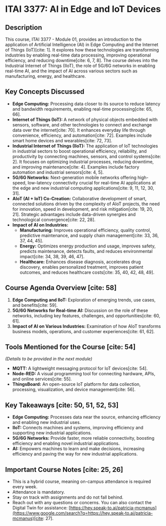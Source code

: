 # ITAI 3377: AI in Edge and IoT Devices

## Description

This course, ITAI 3377 - Module 01, provides an introduction to the application of Artificial Intelligence (AI) in Edge Computing and the Internet of Things (IoT)[cite: 1]. It explores how these technologies are transforming industries by enabling real-time data processing, improving operational efficiency, and reducing downtime[cite: 6, 7, 8]. The course delves into the Industrial Internet of Things (IIoT), the role of 5G/6G networks in enabling real-time AI, and the impact of AI across various sectors such as manufacturing, energy, and healthcare.

## Key Concepts Discussed

  * **Edge Computing:** Processing data closer to its source to reduce latency and bandwidth requirements, enabling real-time processing[cite: 65, 66].
  * **Internet of Things (IoT):** A network of physical objects embedded with sensors, software, and other technologies to connect and exchange data over the internet[cite: 70]. It enhances everyday life through convenience, efficiency, and automation[cite: 72]. Examples include smart home devices and wearables[cite: 72, 73].
  * **Industrial Internet of Things (IIoT):** The application of IoT technologies in industrial sectors to boost operational efficiency, reliability, and productivity by connecting machines, sensors, and control systems[cite: 2]. It focuses on optimizing industrial processes, reducing downtime, and improving maintenance[cite: 4]. Examples include factory automation and industrial sensors[cite: 4, 5].
  * **5G/6G Networks:** Next-generation mobile networks offering high-speed, low-latency connectivity crucial for real-time AI applications at the edge and new industrial computing applications[cite: 9, 11, 12, 30, 31].
  * **AIoT (AI + IoT) Co-Creation:** Collaborative development of smart, connected solutions driven by the complexity of AIoT projects, the need for innovation, speed in development, and risk mitigation[cite: 19, 20, 21]. Strategic advantages include data-driven synergies and technological convergence[cite: 22, 28].
  * **Impact of AI on Industries:**
      * **Manufacturing:** Improves operational efficiency, quality control, predictive maintenance, and supply chain management[cite: 33, 36, 37, 44, 45].
      * **Energy:** Optimizes energy production and usage, improves safety, predicts maintenance, detects faults, and reduces environmental impact[cite: 34, 38, 39, 46, 47].
      * **Healthcare:** Enhances disease diagnosis, accelerates drug discovery, enables personalized treatment, improves patient outcomes, and reduces healthcare costs[cite: 35, 40, 42, 48, 49].

## Course Agenda Overview [cite: 58]

1.  **Edge Computing and IIoT:** Exploration of emerging trends, use cases, and benefits[cite: 59].
2.  **5G/6G Networks for Real-time AI:** Discussion on the role of these networks, including key features, challenges, and opportunities[cite: 60, 61].
3.  **Impact of AI on Various Industries:** Examination of how AIoT transforms business models, operations, and customer experiences[cite: 61, 62].

## Tools Mentioned for the Course [cite: 54]

*(Details to be provided in the next module)*

  * **MQTT:** A lightweight messaging protocol for IoT devices[cite: 54].
  * **Node-RED:** A visual programming tool for connecting hardware, APIs, and online services[cite: 55].
  * **ThingsBoard:** An open-source IoT platform for data collection, processing, visualization, and device management[cite: 56].

## Key Takeaways [cite: 50, 51, 52, 53]

  * **Edge Computing:** Processes data near the source, enhancing efficiency and enabling new industrial uses.
  * **IIoT:** Connects machines and systems, improving efficiency and supporting new industrial applications.
  * **5G/6G Networks:** Provide faster, more reliable connectivity, boosting efficiency and enabling novel industrial applications.
  * **AI:** Empowers machines to learn and make decisions, increasing efficiency and paving the way for new industrial applications.

## Important Course Notes [cite: 25, 26]

  * This is a hybrid course, meaning on-campus attendance is required every week.
  * Attendance is mandatory.
  * Stay on track with assignments and do not fall behind.
  * Reach out with any questions or concerns. You can also contact the Digital Twin for assistance: [https://hey.speak-to.ai/patricia-mcmanus](https://www.google.com/search?q=https://hey.speak-to.ai/patricia-mcmanus)[cite: 27].
